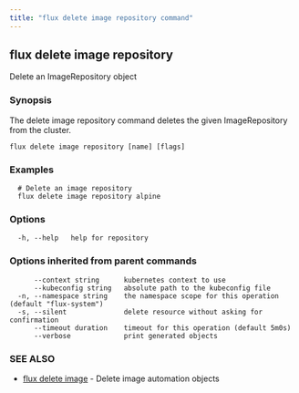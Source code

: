 ```yaml
---
title: "flux delete image repository command"
---
```

## flux delete image repository

Delete an ImageRepository object

### Synopsis

The delete image repository command deletes the given ImageRepository from the cluster.

```
flux delete image repository [name] [flags]
```

### Examples

```
  # Delete an image repository
  flux delete image repository alpine
```

### Options

```
  -h, --help   help for repository
```

### Options inherited from parent commands

```
      --context string      kubernetes context to use
      --kubeconfig string   absolute path to the kubeconfig file
  -n, --namespace string    the namespace scope for this operation (default "flux-system")
  -s, --silent              delete resource without asking for confirmation
      --timeout duration    timeout for this operation (default 5m0s)
      --verbose             print generated objects
```

### SEE ALSO

* [flux delete image](../flux_delete_image/)	 - Delete image automation objects


